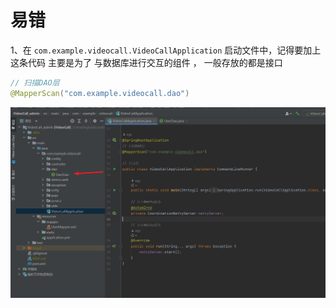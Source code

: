 # 易错

1、在 `com.example.videocall.VideoCallApplication` 启动文件中，记得要加上这条代码
	   主要是为了 与数据库进行交互的组件 ， 一般存放的都是接口

```java
// 扫描DAO层
@MapperScan("com.example.videocall.dao")
```

![](./pic/1.png)